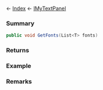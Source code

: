 ← [Index](Api-Index) ← [IMyTextPanel](Sandbox.ModAPI.Ingame.IMyTextPanel)

### Summary

```csharp
public void GetFonts(List<T> fonts)
```

### Returns

### Example

### Remarks

